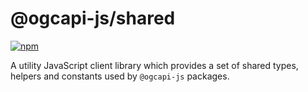 # @ogcapi-js/shared

[![npm](https://img.shields.io/npm/v/@ogcapi-js/shared)](https://www.npmjs.com/package/@ogcapi-js/shared)

A utility JavaScript client library which provides a set of shared types, helpers and constants used by `@ogcapi-js` packages.